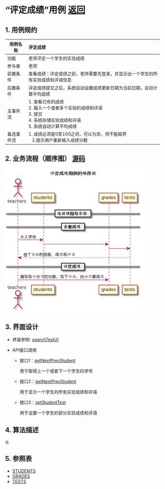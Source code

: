 # “评定成绩”用例 [返回](../README.md)
## 1. 用例规约

|用例名称|评定成绩|
|-------|:-------------|
|功能|老师评定一个学生的实验成绩|
|参与者|老师|
|前置条件|查看成绩：评定成绩之前，老师需要先登录，并显示出一个学生的所有实验成绩和评语信息|
|后置条件| 评定成绩提交之后，系统自动设置成绩更新日期为当前日期，自动计算平均成绩|
|主事件流| 1. 查看已有的成绩 <br/> 2. 输入一个或者多个实验的成绩和评语  <br/> 3. 提交  <br/> 4. 系统存储实验成绩和评语<br/> 5. 系统自动计算平均成绩|
|备选事件流|1. 成绩必须是0至100之间，可以为空，但不能超界 <br/>&nbsp;&nbsp; 2.提示用户重新输入成绩分数|


## 2. 业务流程（顺序图） [源码](./src/enterGrades.wsd)
![sequence1](./image/enterGrades.png) 

    
## 3. 界面设计
- 界面参照: [searchTestUI](./image/ui/enterGrades.png)

- API接口调用

    - 接口1：[getNextPrevStudent](./接口/getNextPrevStudent.md) 
        
        用于取得上一个或者下一个学生的学号
        
    - 接口2：[getNextPrevStudent](./接口/getStudentTest.md) 
        
        用于显示一个学生的所有实验成绩和评语
         
    - 接口3：[setStudentTest](./接口/setStudentTest.md) 
    
        用于设置一个学生的部分实验成绩和评语
    
## 4. 算法描述
    无
    
## 5. 参照表

- [STUDENTS](../data.md/#STUDENTS)
- [GRADES](../data.md/#GRADES)
- [TESTS](../data.md/#TESTS)



